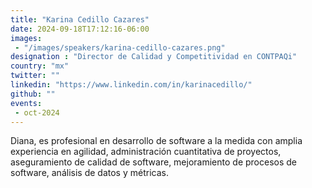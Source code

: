 ```yaml
---
title: "Karina Cedillo Cazares"
date: 2024-09-18T17:12:16-06:00
images: 
 - "/images/speakers/karina-cedillo-cazares.png"
designation : "Director de Calidad y Competitividad en CONTPAQi"
country: "mx"
twitter: ""
linkedin: "https://www.linkedin.com/in/karinacedillo/"
github: ""
events: 
 - oct-2024
---
```


Diana, es profesional en desarrollo de software a la medida con amplia experiencia en agilidad, administración cuantitativa de proyectos, aseguramiento de calidad de software, mejoramiento de procesos de software, análisis de datos y métricas.
